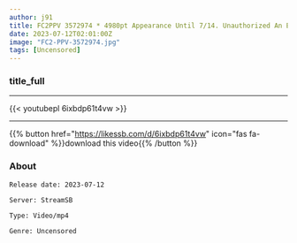```yaml
---
author: j91
title: FC2PPV 3572974 * 4980pt Appearance Until 7/14. Unauthorized An Elite Beauty Who Is A Model And Attends A University With A Deviation Value Of 72. A Treasure Video That Has Been Vaginal Cum Shot Twice To Her With A High Magnification Of One Person Who Has Experienced Her.
date: 2023-07-12T02:01:00Z
image: "FC2-PPV-3572974.jpg"
tags: [Uncensored]
---
```


### title_full
___

{{< youtubepl 6ixbdp61t4vw >}}
___

{{% button href="https://likessb.com/d/6ixbdp61t4vw" icon="fas fa-download" %}}download this video{{% /button %}}
### About

`Release date: 2023-07-12`

`Server: StreamSB`

`Type: Video/mp4`

`Genre:	Uncensored`